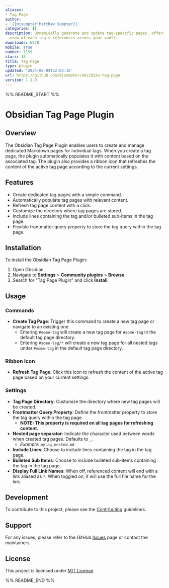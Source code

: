 ```yaml
---
aliases:
- Tag Page
author:
- '[[mjsumpter|Matthew Sumpter]]'
categories: []
description: Dynamically generate and update tag-specific pages, offering a consolidated
  view of each tag's references across your vault.
downloads: 6678
mobile: true
number: 1159
stars: 18
title: Tag Page
type: plugin
updated: '2024-08-04T22:03:16'
url: https://github.com/mjsumpter/obsidian-tag-page
version: 1.1.0
---
```


%% README_START %%

# Obsidian Tag Page Plugin

## Overview

The Obsidian Tag Page Plugin enables users to create and manage dedicated Markdown pages for individual tags. When you create a tag page, the plugin automatically populates it with content based on the associated tag. The plugin also provides a ribbon icon that refreshes the content of the active tag page according to the current settings.

## Features

- Create dedicated tag pages with a simple command.
- Automatically populate tag pages with relevant content.
- Refresh tag page content with a click.
- Customize the directory where tag pages are stored.
- Include lines containing the tag and/or bulleted sub-items in the tag page.
- Flexible frontmatter query property to store the tag query within the tag page.

## Installation

To install the Obsidian Tag Page Plugin:

1. Open Obsidian.
2. Navigate to **Settings** > **Community plugins** > **Browse**.
3. Search for "Tag Page Plugin" and click **Install**.

## Usage

### Commands

- **Create Tag Page**: Trigger this command to create a new tag page or navigate to an existing one.
  - Entering `#some-tag` will create a new tag page for `#some-tag` in the default tag page directory.
  - Entering `#some-tag/*` will create a new tag page for all nested tags under `#some-tag` in the default tag page directory.

### Ribbon Icon

- **Refresh Tag Page**: Click this icon to refresh the content of the active tag page based on your current settings.

### Settings

- **Tag Page Directory**: Customize the directory where new tag pages will be created.
- **Frontmatter Query Property**: Define the frontmatter property to store the tag query within the tag page. 
  - **NOTE: This property is required on all tag pages for refreshing content.**
- **Nested page separator**: Indicate the character used between words when created tag pages. Defaults to `_`.
   - _Example_: `mytag_nested.md`
- **Include Lines**: Choose to include lines containing the tag in the tag page.
- **Bulleted Sub Items**: Choose to include bulleted sub-items containing the tag in the tag page.
- **Display Full Link Names**: When off, referenced content will end with a link aliased as `*`. When toggled on, it will use the full file name for the link.

## Development

To contribute to this project, please see the [Contributing](https://github.com/mjsumpter/obsidian-tag-page/blob/develop/CONTRIBUTING.md) guidelines. 

## Support

For any issues, please refer to the GitHub [Issues](https://github.com/mjsumpter/obsidian-tag-page/issues) page or contact the maintainers.

## License

This project is licensed under [MIT License](LICENSE).


%% README_END %%